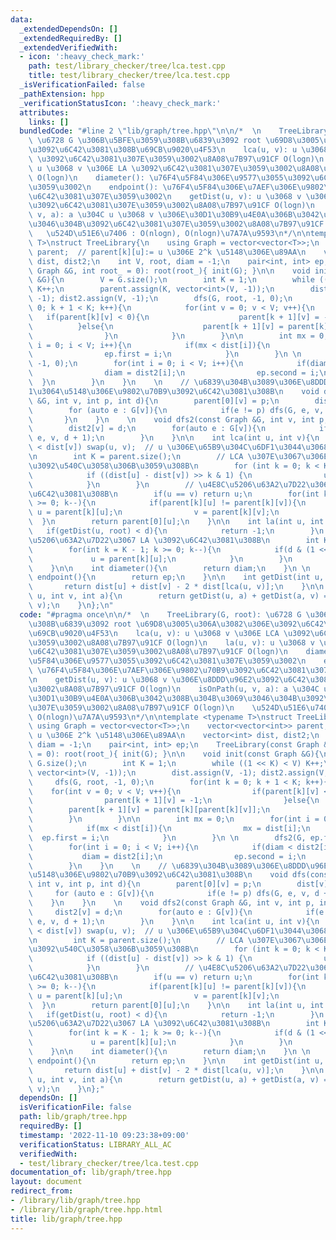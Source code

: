 ```yaml
---
data:
  _extendedDependsOn: []
  _extendedRequiredBy: []
  _extendedVerifiedWith:
  - icon: ':heavy_check_mark:'
    path: test/library_checker/tree/lca.test.cpp
    title: test/library_checker/tree/lca.test.cpp
  _isVerificationFailed: false
  _pathExtension: hpp
  _verificationStatusIcon: ':heavy_check_mark:'
  attributes:
    links: []
  bundledCode: "#line 2 \"lib/graph/tree.hpp\"\n\n/*  \n    TreeLibrary(G, root):\
    \ \u6728 G \u306B\u5BFE\u3059\u308B\u6839\u3092 root \u69D8\u3005\u306A\u3082\u306E\
    \u3092\u6C42\u3081\u308B\u69CB\u9020\u4F53\n    lca(u, v): u \u3068 v \u306E LCA\
    \ \u3092\u6C42\u3081\u307E\u3059\u3002\u8A08\u7B97\u91CF O(logn)\n    la(u, v):\
    \ u \u3068 v \u306E LA \u3092\u6C42\u3081\u307E\u3059\u3002\u8A08\u7B97\u91CF\
    \ O(logn)\n    diameter(): \u76F4\u5F84\u306E\u9577\u3055\u3092\u6C42\u3081\u307E\
    \u3059\u3002\n    endpoint(): \u76F4\u5F84\u306E\u7AEF\u306E\u9802\u70B9\u3092\
    \u6C42\u3081\u307E\u3059\u3002\n    getDist(u, v): u \u3068 v \u306E\u8DDD\u96E2\
    \u3092\u6C42\u3081\u307E\u3059\u3002\u8A08\u7B97\u91CF O(logn)\n    isOnPath(u,\
    \ v, a): a \u304C u \u3068 v \u306E\u30D1\u30B9\u4E0A\u306B\u3042\u308B\u304B\u3069\
    \u3046\u304B\u3092\u6C42\u3081\u307E\u3059\u3002\u8A08\u7B97\u91CF O(logn)\n \
    \   \u524D\u51E6\u7406 : O(nlogn), O(nlogn)\u7A7A\u9593\n*/\n\ntemplate <typename\
    \ T>\nstruct TreeLibrary{\n    using Graph = vector<vector<T>>;\n    vector<vector<int>>\
    \ parent;  // parent[k][u]:= u \u306E 2^k \u5148\u306E\u89AA\n    vector<int>\
    \ dist, dist2;\n    int V, root, diam = -1;\n    pair<int, int> ep;\n    TreeLibrary(const\
    \ Graph &G, int root_ = 0): root(root_){ init(G); }\n\n    void init(const Graph\
    \ &G){\n        V = G.size();\n        int K = 1;\n        while ((1 << K) < V)\
    \ K++;\n        parent.assign(K, vector<int>(V, -1));\n        dist.assign(V,\
    \ -1); dist2.assign(V, -1);\n        dfs(G, root, -1, 0);\n        for(int k =\
    \ 0; k + 1 < K; k++){\n            for(int v = 0; v < V; v++){\n             \
    \   if(parent[k][v] < 0){\n                    parent[k + 1][v] = -1;\n      \
    \          }else{\n                    parent[k + 1][v] = parent[k][parent[k][v]];\n\
    \                }\n            }\n        }\n\n        int mx = 0;\n        for(int\
    \ i = 0; i < V; i++){\n            if(mx < dist[i]){\n                mx = dist[i];\n\
    \                ep.first = i;\n            }\n        }\n \n        dfs2(G, ep.first,\
    \ -1, 0);\n        for(int i = 0; i < V; i++){\n            if(diam < dist2[i]){\n\
    \                diam = dist2[i];\n                ep.second = i;\n          \
    \  }\n        }\n    }\n    \n    // \u6839\u304B\u3089\u306E\u8DDD\u96E2\u3068\
    1\u3064\u5148\u306E\u9802\u70B9\u3092\u6C42\u3081\u308B\n    void dfs(const Graph\
    \ &G, int v, int p, int d){\n        parent[0][v] = p;\n        dist[v] = d;\n\
    \        for (auto e : G[v]){\n            if(e != p) dfs(G, e, v, d + 1);\n \
    \       }\n    }\n    \n    void dfs2(const Graph &G, int v, int p, int d){\n\
    \        dist2[v] = d;\n        for(auto e : G[v]){\n            if(e != p) dfs2(G,\
    \ e, v, d + 1);\n        }\n    }\n\n    int lca(int u, int v){\n        if (dist[u]\
    \ < dist[v]) swap(u, v);  // u \u306E\u65B9\u304C\u6DF1\u3044\u3068\u3059\u308B\
    \n        int K = parent.size();\n        // LCA \u307E\u3067\u306E\u8DDD\u96E2\
    \u3092\u540C\u3058\u306B\u3059\u308B\n        for (int k = 0; k < K; k++) {\n\
    \            if ((dist[u] - dist[v]) >> k & 1) {\n                u = parent[k][u];\n\
    \            }\n        }\n        // \u4E8C\u5206\u63A2\u7D22\u3067 LCA \u3092\
    \u6C42\u3081\u308B\n        if(u == v) return u;\n        for(int k = K - 1; k\
    \ >= 0; k--){\n            if(parent[k][u] != parent[k][v]){\n               \
    \ u = parent[k][u];\n                v = parent[k][v];\n            }\n      \
    \  }\n        return parent[0][u];\n    }\n\n    int la(int u, int d){\n     \
    \   if(getDist(u, root) < d){\n            return -1;\n        }\n        // \u4E8C\
    \u5206\u63A2\u7D22\u3067 LA \u3092\u6C42\u3081\u308B\n        int K = parent.size();\n\
    \        for(int k = K - 1; k >= 0; k--){\n            if(d & (1 << k)){\n   \
    \             u = parent[k][u];\n            }\n        }\n        return u;\n\
    \    }\n\n    int diameter(){\n        return diam;\n    }\n \n    pair<int, int>\
    \ endpoint(){\n        return ep;\n    }\n\n    int getDist(int u, int v){\n \
    \       return dist[u] + dist[v] - 2 * dist[lca(u, v)];\n    }\n\n    bool isOnPath(int\
    \ u, int v, int a){\n        return getDist(u, a) + getDist(a, v) == getDist(u,\
    \ v);\n    }\n};\n"
  code: "#pragma once\n\n/*  \n    TreeLibrary(G, root): \u6728 G \u306B\u5BFE\u3059\
    \u308B\u6839\u3092 root \u69D8\u3005\u306A\u3082\u306E\u3092\u6C42\u3081\u308B\
    \u69CB\u9020\u4F53\n    lca(u, v): u \u3068 v \u306E LCA \u3092\u6C42\u3081\u307E\
    \u3059\u3002\u8A08\u7B97\u91CF O(logn)\n    la(u, v): u \u3068 v \u306E LA \u3092\
    \u6C42\u3081\u307E\u3059\u3002\u8A08\u7B97\u91CF O(logn)\n    diameter(): \u76F4\
    \u5F84\u306E\u9577\u3055\u3092\u6C42\u3081\u307E\u3059\u3002\n    endpoint():\
    \ \u76F4\u5F84\u306E\u7AEF\u306E\u9802\u70B9\u3092\u6C42\u3081\u307E\u3059\u3002\
    \n    getDist(u, v): u \u3068 v \u306E\u8DDD\u96E2\u3092\u6C42\u3081\u307E\u3059\
    \u3002\u8A08\u7B97\u91CF O(logn)\n    isOnPath(u, v, a): a \u304C u \u3068 v \u306E\
    \u30D1\u30B9\u4E0A\u306B\u3042\u308B\u304B\u3069\u3046\u304B\u3092\u6C42\u3081\
    \u307E\u3059\u3002\u8A08\u7B97\u91CF O(logn)\n    \u524D\u51E6\u7406 : O(nlogn),\
    \ O(nlogn)\u7A7A\u9593\n*/\n\ntemplate <typename T>\nstruct TreeLibrary{\n   \
    \ using Graph = vector<vector<T>>;\n    vector<vector<int>> parent;  // parent[k][u]:=\
    \ u \u306E 2^k \u5148\u306E\u89AA\n    vector<int> dist, dist2;\n    int V, root,\
    \ diam = -1;\n    pair<int, int> ep;\n    TreeLibrary(const Graph &G, int root_\
    \ = 0): root(root_){ init(G); }\n\n    void init(const Graph &G){\n        V =\
    \ G.size();\n        int K = 1;\n        while ((1 << K) < V) K++;\n        parent.assign(K,\
    \ vector<int>(V, -1));\n        dist.assign(V, -1); dist2.assign(V, -1);\n   \
    \     dfs(G, root, -1, 0);\n        for(int k = 0; k + 1 < K; k++){\n        \
    \    for(int v = 0; v < V; v++){\n                if(parent[k][v] < 0){\n    \
    \                parent[k + 1][v] = -1;\n                }else{\n            \
    \        parent[k + 1][v] = parent[k][parent[k][v]];\n                }\n    \
    \        }\n        }\n\n        int mx = 0;\n        for(int i = 0; i < V; i++){\n\
    \            if(mx < dist[i]){\n                mx = dist[i];\n              \
    \  ep.first = i;\n            }\n        }\n \n        dfs2(G, ep.first, -1, 0);\n\
    \        for(int i = 0; i < V; i++){\n            if(diam < dist2[i]){\n     \
    \           diam = dist2[i];\n                ep.second = i;\n            }\n\
    \        }\n    }\n    \n    // \u6839\u304B\u3089\u306E\u8DDD\u96E2\u30681\u3064\
    \u5148\u306E\u9802\u70B9\u3092\u6C42\u3081\u308B\n    void dfs(const Graph &G,\
    \ int v, int p, int d){\n        parent[0][v] = p;\n        dist[v] = d;\n   \
    \     for (auto e : G[v]){\n            if(e != p) dfs(G, e, v, d + 1);\n    \
    \    }\n    }\n    \n    void dfs2(const Graph &G, int v, int p, int d){\n   \
    \     dist2[v] = d;\n        for(auto e : G[v]){\n            if(e != p) dfs2(G,\
    \ e, v, d + 1);\n        }\n    }\n\n    int lca(int u, int v){\n        if (dist[u]\
    \ < dist[v]) swap(u, v);  // u \u306E\u65B9\u304C\u6DF1\u3044\u3068\u3059\u308B\
    \n        int K = parent.size();\n        // LCA \u307E\u3067\u306E\u8DDD\u96E2\
    \u3092\u540C\u3058\u306B\u3059\u308B\n        for (int k = 0; k < K; k++) {\n\
    \            if ((dist[u] - dist[v]) >> k & 1) {\n                u = parent[k][u];\n\
    \            }\n        }\n        // \u4E8C\u5206\u63A2\u7D22\u3067 LCA \u3092\
    \u6C42\u3081\u308B\n        if(u == v) return u;\n        for(int k = K - 1; k\
    \ >= 0; k--){\n            if(parent[k][u] != parent[k][v]){\n               \
    \ u = parent[k][u];\n                v = parent[k][v];\n            }\n      \
    \  }\n        return parent[0][u];\n    }\n\n    int la(int u, int d){\n     \
    \   if(getDist(u, root) < d){\n            return -1;\n        }\n        // \u4E8C\
    \u5206\u63A2\u7D22\u3067 LA \u3092\u6C42\u3081\u308B\n        int K = parent.size();\n\
    \        for(int k = K - 1; k >= 0; k--){\n            if(d & (1 << k)){\n   \
    \             u = parent[k][u];\n            }\n        }\n        return u;\n\
    \    }\n\n    int diameter(){\n        return diam;\n    }\n \n    pair<int, int>\
    \ endpoint(){\n        return ep;\n    }\n\n    int getDist(int u, int v){\n \
    \       return dist[u] + dist[v] - 2 * dist[lca(u, v)];\n    }\n\n    bool isOnPath(int\
    \ u, int v, int a){\n        return getDist(u, a) + getDist(a, v) == getDist(u,\
    \ v);\n    }\n};"
  dependsOn: []
  isVerificationFile: false
  path: lib/graph/tree.hpp
  requiredBy: []
  timestamp: '2022-11-10 09:23:38+09:00'
  verificationStatus: LIBRARY_ALL_AC
  verifiedWith:
  - test/library_checker/tree/lca.test.cpp
documentation_of: lib/graph/tree.hpp
layout: document
redirect_from:
- /library/lib/graph/tree.hpp
- /library/lib/graph/tree.hpp.html
title: lib/graph/tree.hpp
---
```

